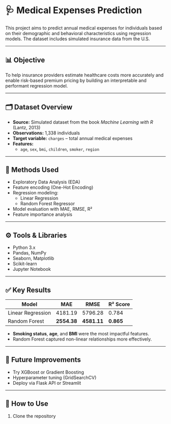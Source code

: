 # 🩺 Medical Expenses Prediction

This project aims to predict annual medical expenses for individuals based on their demographic and behavioral characteristics using regression models. The dataset includes simulated insurance data from the U.S.

---

## 📊 Objective

To help insurance providers estimate healthcare costs more accurately and enable risk-based premium pricing by building an interpretable and performant regression model.

---

## 🗂️ Dataset Overview

- **Source:** Simulated dataset from the book *Machine Learning with R* (Lantz, 2013)
- **Observations:** 1,338 individuals
- **Target variable:** `charges` – total annual medical expenses
- **Features:**
  - `age`, `sex`, `bmi`, `children`, `smoker`, `region`

---

## 🧪 Methods Used

- Exploratory Data Analysis (EDA)
- Feature encoding (One-Hot Encoding)
- Regression modeling:
  - Linear Regression
  - Random Forest Regressor
- Model evaluation with MAE, RMSE, R²
- Feature importance analysis

---

## ⚙️ Tools & Libraries

- Python 3.x
- Pandas, NumPy
- Seaborn, Matplotlib
- Scikit-learn
- Jupyter Notebook

---

## ✅ Key Results

| Model            | MAE     | RMSE    | R² Score |
|------------------|---------|---------|----------|
| Linear Regression| 4181.19 | 5796.28 | 0.784    |
| Random Forest     | **2554.38** | **4581.11** | **0.865** |

- **Smoking status**, **age**, and **BMI** were the most impactful features.
- Random Forest captured non-linear relationships more effectively.

---

## 🔮 Future Improvements

- Try XGBoost or Gradient Boosting
- Hyperparameter tuning (GridSearchCV)
- Deploy via Flask API or Streamlit

---

## 📁 How to Use

1. Clone the repository  

